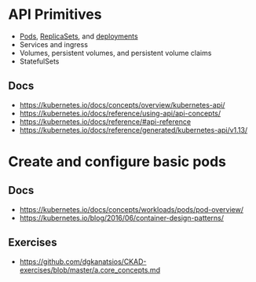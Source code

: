 # API Primitives

- [Pods](https://kubernetes.io/docs/concepts/workloads/pods/pod-overview/), [ReplicaSets](https://kubernetes.io/docs/concepts/workloads/controllers/replicaset/), and [deployments](https://kubernetes.io/docs/concepts/workloads/controllers/deployment/)
- Services and ingress
- Volumes, persistent volumes, and persistent volume claims
- StatefulSets


## Docs

- https://kubernetes.io/docs/concepts/overview/kubernetes-api/
- https://kubernetes.io/docs/reference/using-api/api-concepts/
- https://kubernetes.io/docs/reference/#api-reference
- https://kubernetes.io/docs/reference/generated/kubernetes-api/v1.13/


# Create and configure basic pods

## Docs
- https://kubernetes.io/docs/concepts/workloads/pods/pod-overview/
- https://kubernetes.io/blog/2016/06/container-design-patterns/

## Exercises
- https://github.com/dgkanatsios/CKAD-exercises/blob/master/a.core_concepts.md

